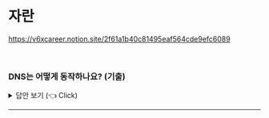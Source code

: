 # 자란
https://v6xcareer.notion.site/2f61a1b40c81495eaf564cde9efc6089

<br>


### DNS는 어떻게 동작하나요? (기출) 

<details>
   <summary> 답안 보기 (👈 Click)</summary>
[참고: 성공과 실패를 결정하는 1%의 네트워크 원리]
   
+ 
- DNS 서버의 기본 동작은 클라이언트에서 조회회메시지를 받고 조회의 내용에
  응답하는 형태로 정보를 회답하는 일입니다. 조회 메시지에는 
  다음의 세 가지 정보가 포함되어 있습니다. 


(a) 이름
- 서버나 메일 배송 목적지와 같은 이름입니다. 

(b)클래스
-DNS의 구조를 고안했을 때 인터넷 이외에도 네트워크에서의 이용까지 검토하여
 이것을 식별하기 위해 클래스라는 정보를 준비했습니다. 
 그러나 지금은 인터넷 이외의 네트워크는 소멸되었으므로, 
 클래스는 항상 인터넷을 나타내는 ‘IN’이라는 값이 됩니다.

©타입
- 이름에 어떤 타입(종류)의 정보가 지원되는지를 나타냅니다. 
  예를 들어 타입이 A이면 이름에 IP 주소가 지원되는 것을 나타내며,
  MX이면 이름에 메일 배송 목적지가 지원된다는 것을 나타냅니다. 
  또한, 이 타입에 따라 클라이언트에 회답하는 정보의 내용이 달라집니다. 

DNS 서버에는 이들 세 가지 정보에 대응하여 클라이언트에 회답하는 항목을
등록해 두었습니다. 
[그림1-14]의 표와 같은 형태로 이 등록 내용에서 조회 메시지에 해당하는 것을 찾아
클라이언트에 회답하는 것입니다 .

예를 들어, 이름이 www.lab.cyber.co.kr인 서버의 IP 주소를 조사할 때, 클라이언트는 
다음과 같은 정보를 포함한 조회 메시지를 DNS 서버에 보냅니다. 

(a) 이름 = www.lab.cyber.co.kr
(b) 클래스 = IN
© 타입 - A

그러면 DNS 서버는 등록된 정보를 찾아서 이름, 클래스, 타입의 세 가지가 일치하는 것을 
찾습니다. 가령 [그림1-14]의 경우 세 항목 모두 조회 메시지와 일치하는 맨 위의 행이 해당합니다.

이들 세 가지 항목이 일치하면 여기에 등록되어 있는 192.0.2.226이라는 값을 클라이언트에 회답합니다. 또한 웹 서버에는 www.lab.cybver.co.kr과 같이 www.로 시작하는 이름을 붙인 것이 많지만, 모두 이런 규칙이 있는 것은 아닙니다.

최초에 웹의 구조를 만들 때, ‘www’라는 이름으로 웹 서버를 만들 때 ‘www’라는 이름으로
 웹 서버를 등록한 것이 많았기 때문에 이것이 관례가 된 것뿐입니다. WebServer1이라고 해도 되고, MySrv라고 해도 되므로 마음에 드는 이름을 붙이고, A라는 타입으로 DNS 서버에 등록하면 그것이 웹 서버의 이름이 됩니다. 

IP 주소를 조회할 때는 A라는 타입을 사용하지만, 메일 배송 목적지를 조회할 때는 MX라는 타입을 사용합니다 .IP 주소의 정보는 A라는 타입으로 등록되고, 메일 배송 목적지는 MX라는 타입으로 DNS 서버에 등록되어 있기 때문입니다. 

예를 들어, tone@cyber.co.kr이라는 메일 주소가 있는데, 배송 목적지의 메일 서버를 조사할 경우에는 @ 뒤에 있는 이름이 메일 배송 목적지가 되므로 그 이름을 조회합니다 .

조회 메시지의 항목은 다음과 같이 될 것입니다. 

(a)이름 = cyber.co.kr
(b) 클래스 = IN
© 타입 =MX

그러면 DNS 서버는 10과 mail.cybver.co.kr이라는 두 개의 항목에 회답합니다.
타입이 MX인 경우에는 회답뿐만 아니라 mail.cyber.co.kr이라는 이름에서 해당 행을 찾아서
함께 회답하는 것입니다.

이 그림의 예라면 192.0.2.227이라는 IP 주소를 함께 회답하겠죠. 이와 같이 이름과 타입에 따라 조사하는 정보를 지정하고, 그것에 따라 해당하는 것을 찾아 클라이언트에 회답하는 것이 DNS 서버의 기본 동작입니다. 

여기에서 A와 MX라는 두 타입만 설명했지만, 이 밖에도 여러 타입이 있습니다. IP 주소에서 이름을 조사할 때 사용하는 PTR 타입, 이름에 닉네임(alias)을 붙이기 위한 CNAME, DNS 서버의 IP 주소를 등록하는 NS, 도메인 자체의 속성 정보를 등록하는 SOA 등입니다. 

DNS 서버의 동작은 조회 메시지 속의 이름과 타입에 해당하는 정보를 찾아내어 회답한다는
단순한 원리이지만, 타입을 구분해서 사용해야 하므로 다양한 정보를 취급할 수 있습니다. 
  
</details>


-----------------------

